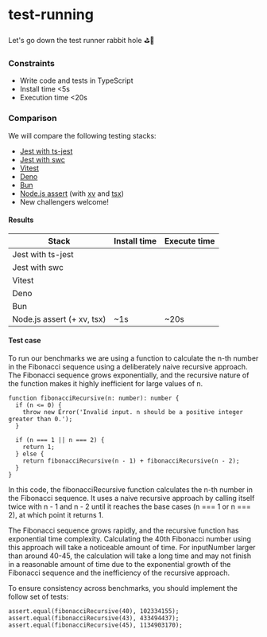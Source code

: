 # test-running

Let's go down the test runner rabbit hole ⛳️🐇

### Constraints

- Write code and tests in TypeScript
- Install time <5s
- Execution time <20s

### Comparison

We will compare the following testing stacks:

- [Jest with ts-jest](https://kulshekhar.github.io/ts-jest/docs/getting-started/installation)
- [Jest with swc](https://github.com/swc-project/jest)
- [Vitest](https://vitest.dev/)
- [Deno](https://deno.land/manual@v1.35.2/basics/testing)
- [Bun](https://bun.sh/docs/cli/test)
- [Node.js assert](https://nodejs.org/api/assert.html) (with [xv](https://github.com/typicode/xv) and [tsx](https://github.com/esbuild-kit/tsx))
- New challengers welcome!

#### Results

| Stack                      | Install time | Execute time |
| -------------------------- | ------------ | ------------ |
| Jest with ts-jest          |              |              |
| Jest with swc              |              |              |
| Vitest                     |              |              |
| Deno                       |              |              |
| Bun                        |              |              |
| Node.js assert (+ xv, tsx) | ~1s          | ~20s         |

#### Test case

To run our benchmarks we are using a function to calculate the n-th number in the Fibonacci sequence using a deliberately naive recursive approach. The Fibonacci sequence grows exponentially, and the recursive nature of the function makes it highly inefficient for large values of n.

```
function fibonacciRecursive(n: number): number {
  if (n <= 0) {
    throw new Error('Invalid input. n should be a positive integer greater than 0.');
  }

  if (n === 1 || n === 2) {
    return 1;
  } else {
    return fibonacciRecursive(n - 1) + fibonacciRecursive(n - 2);
  }
}
```

In this code, the fibonacciRecursive function calculates the n-th number in the Fibonacci sequence. It uses a naive recursive approach by calling itself twice with n - 1 and n - 2 until it reaches the base cases (n === 1 or n === 2), at which point it returns 1.

The Fibonacci sequence grows rapidly, and the recursive function has exponential time complexity. Calculating the 40th Fibonacci number using this approach will take a noticeable amount of time. For inputNumber larger than around 40-45, the calculation will take a long time and may not finish in a reasonable amount of time due to the exponential growth of the Fibonacci sequence and the inefficiency of the recursive approach.

To ensure consistency across benchmarks, you should implement the follow set of tests:

```
assert.equal(fibonacciRecursive(40), 102334155);
assert.equal(fibonacciRecursive(43), 433494437);
assert.equal(fibonacciRecursive(45), 1134903170);
```
